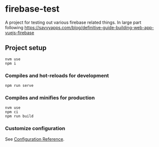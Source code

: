 # firebase-test

A project for testing out various firebase related things. In large part following
https://savvyapps.com/blog/definitive-guide-building-web-app-vuejs-firebase

## Project setup
```
nvm use
npm i
```

### Compiles and hot-reloads for development
```
npm run serve
```

### Compiles and minifies for production
```
nvm use
npm ci
npm run build
```

### Customize configuration
See [Configuration Reference](https://cli.vuejs.org/config/).

